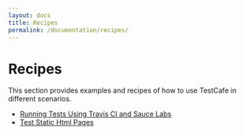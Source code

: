 ```yaml
---
layout: docs
title: Recipes
permalink: /documentation/recipes/
---
```

# Recipes

This section provides examples and recipes of how to use TestCafe in different scenarios.

* [Running Tests Using Travis CI and Sauce Labs](running-tests-using-travis-ci-and-sauce-labs.md)
* [Test Static Html Pages](test-static-html-pages.md)

